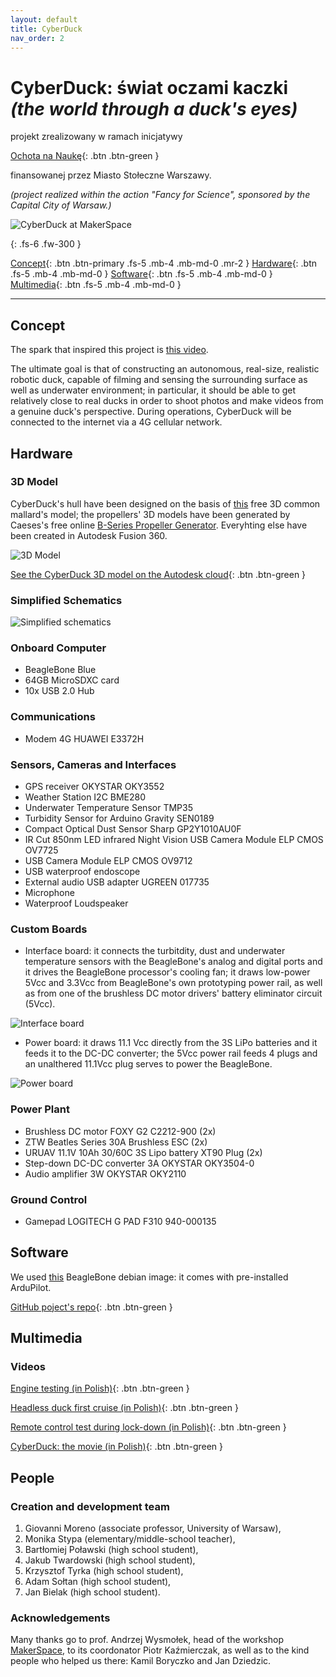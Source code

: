 ```yaml
---
layout: default
title: CyberDuck
nav_order: 2
---
```


# CyberDuck: świat oczami kaczki *(the world through a duck's eyes)*

projekt zrealizowany w ramach inicjatywy

[Ochota na Naukę](http://ochota.fuw.edu.pl/){: .btn .btn-green }

finansowanej przez Miasto Stołeczne Warszawy.

*(project realized within the action "Fancy for Science", sponsored by the Capital City of Warsaw.)*

![CyberDuck at MakerSpace](/CyberDuck.jpg)




{: .fs-6 .fw-300 }

[Concept](#concept){: .btn .btn-primary .fs-5 .mb-4 .mb-md-0 .mr-2 } [Hardware](#hardware){: .btn .fs-5 .mb-4 .mb-md-0 }  [Software](#software){: .btn .fs-5 .mb-4 .mb-md-0 }  [Multimedia](#multimedia){: .btn .fs-5 .mb-4 .mb-md-0 }  

---

## Concept

The spark that inspired this project is [this video](https://youtu.be/PlUmG3CFadw).

The ultimate goal is that of constructing an autonomous, real-size, realistic robotic duck, capable of filming and  sensing the surrounding surface as well as underwater environment; in particular, it should be able to get relatively close to real ducks in order to shoot photos and make videos from a genuine duck's perspective. During operations, CyberDuck will be connected to the internet via a 4G cellular network.
 
## Hardware

### 3D Model

CyberDuck's hull have been designed on the basis of [this](https://www.simscale.com/projects/kelvin_yu4/duccc/) free 3D common mallard's model; the propellers' 3D models have been generated by Caeses's free online [B-Series Propeller Generator](https://www.wageningen-b-series-propeller.com/). Everyhting else have been created in Autodesk Fusion 360.

![3D Model](/CyberDuck_3DFullModel_v4.jpg)

[See the CyberDuck 3D model on the Autodesk cloud](https://a360.co/2ZZc4Yi){: .btn .btn-green }

### Simplified Schematics

![Simplified schematics](/schematics.jpg)

### Onboard Computer

- BeagleBone Blue
- 64GB MicroSDXC card
- 10x USB 2.0 Hub

### Communications

- Modem 4G HUAWEI E3372H

### Sensors, Cameras and Interfaces

- GPS receiver OKYSTAR OKY3552
- Weather Station I2C BME280
- Underwater Temperature Sensor TMP35
- Turbidity Sensor for Arduino Gravity SEN0189
- Compact Optical Dust Sensor Sharp GP2Y1010AU0F
- IR Cut 850nm LED infrared Night Vision USB Camera Module ELP CMOS OV7725
- USB Camera Module ELP CMOS OV9712
- USB waterproof endoscope
- External audio USB adapter UGREEN 017735
- Microphone
- Waterproof Loudspeaker

### Custom Boards

- Interface board: it connects the turbitdity, dust and underwater temperature sensors with the BeagleBone's analog and digital ports and it drives the BeagleBone processor's cooling fan; it draws low-power 5Vcc and 3.3Vcc from BeagleBone's own prototyping power rail, as well as from one of the brushless DC motor drivers' battery eliminator circuit (5Vcc).

![Interface board](/CyberDuck_Schematics.jpg)

- Power board: it draws 11.1 Vcc directly from the 3S LiPo batteries and it feeds it to the DC-DC converter; the 5Vcc power rail feeds 4 plugs and an unalthered 11.1Vcc plug serves to power the BeagleBone.

![Power board](/PowerBoard.jpg)

### Power Plant

- Brushless DC motor FOXY G2 C2212-900 (2x)
- ZTW Beatles Series 30A Brushless ESC (2x)
- URUAV 11.1V 10Ah 30/60C 3S Lipo battery XT90 Plug (2x)
- Step-down DC-DC converter 3A OKYSTAR OKY3504-0
- Audio amplifier 3W OKYSTAR OKY2110

### Ground Control

- Gamepad LOGITECH G PAD F310 940-000135

## Software

We used [this](http://debian.beagleboard.org/images/bone-debian-9.4-lxqt-armhf-2018-06-17-4gb.img.xz) BeagleBone debian image: it comes with pre-installed ArduPilot.

[GitHub poject's repo](https://github.com/CyberDuckProject/CyberDuck){: .btn .btn-green }

<!---[GitHub poject's repo](https://github.com/adamsoltan/CyberDuck){: .btn .btn-green }--->

## Multimedia

### Videos

[Engine testing (in Polish)](https://www.facebook.com/watch/?v=552827475600033){: .btn .btn-green }

[Headless duck first cruise (in Polish)](https://www.facebook.com/watch/?v=3614491875246661&extid=joTQeZgP9LGzoYE8){: .btn .btn-green }

[Remote control test during lock-down (in Polish)](https://www.facebook.com/watch/?v=244914043416272&extid=x6MjOiSUnC2mL7XO){: .btn .btn-green }


[CyberDuck: the movie (in Polish)](https://drive.google.com/file/d/1F51d_PQbM6Sy0N8YJUKz1SIB9mPCutMD/view?usp=sharing){: .btn .btn-green }



## People

### Creation and development team

1. Giovanni Moreno (associate professor, University of Warsaw),
2. Monika Stypa (elementary/middle-school teacher),
3. Bartłomiej Poławski (high school student),
4. Jakub Twardowski (high school student),
5. Krzysztof Tyrka (high school student),
6. Adam Sołtan (high school student),
7. Jan Bielak (high school student).

### Acknowledgements

Many thanks go to prof. Andrzej Wysmołek, head of the workshop [MakerSpace](http://makerspace.uw.edu.pl/pl/), to its coordonator Piotr Kaźmierczak, as well as to the kind people who helped us there: Kamil Boryczko and Jan Dziedzic.



